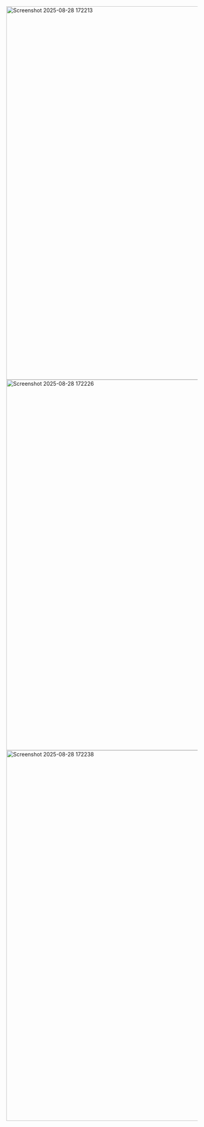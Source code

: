 <img width="1869" height="980" alt="Screenshot 2025-08-28 172213" src="https://github.com/user-attachments/assets/e92732c4-20f8-4eb9-9217-b6f260e36da2" />
<img width="1865" height="973" alt="Screenshot 2025-08-28 172226" src="https://github.com/user-attachments/assets/19ae274f-2ff9-4483-b528-f4623e368e51" />
<img width="1872" height="973" alt="Screenshot 2025-08-28 172238" src="https://github.com/user-attachments/assets/f0601e80-79e6-4016-9157-762d27bc9181" />
